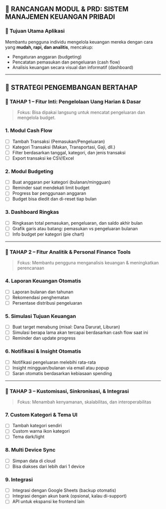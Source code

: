 ## 📘 RANCANGAN MODUL & PRD: SISTEM MANAJEMEN KEUANGAN PRIBADI

### 🎯 Tujuan Utama Aplikasi

Membantu pengguna individu mengelola keuangan mereka dengan cara yang **mudah, rapi, dan analitis**, mencakup:

-   Pengaturan anggaran (budgeting)
-   Pencatatan pemasukan dan pengeluaran (cash flow)
-   Analisis keuangan secara visual dan informatif (dashboard)

---

## 🔁 STRATEGI PENGEMBANGAN BERTAHAP

### 🔹 **TAHAP 1 – Fitur Inti: Pengelolaan Uang Harian & Dasar**

> Fokus: Bisa dipakai langsung untuk mencatat pengeluaran dan mengelola budget.

### 1. **Modul Cash Flow**

-   [ ] Tambah Transaksi (Pemasukan/Pengeluaran)
-   [ ] Kategori Transaksi (Makan, Transportasi, Gaji, dll.)
-   [ ] Filter berdasarkan tanggal, kategori, dan jenis transaksi
-   [ ] Export transaksi ke CSV/Excel

### 2. **Modul Budgeting**

-   [ ] Buat anggaran per kategori (bulanan/mingguan)
-   [ ] Reminder saat mendekati limit budget
-   [ ] Progress bar penggunaan anggaran
-   [ ] Budget bisa diedit dan di-reset tiap bulan

### 3. **Dashboard Ringkas**

-   [ ] Ringkasan total pemasukan, pengeluaran, dan saldo akhir bulan
-   [ ] Grafik garis atau batang: pemasukan vs pengeluaran bulanan
-   [ ] Info budget per kategori (pie chart)

---

### 🔹 **TAHAP 2 – Fitur Analitik & Personal Finance Tools**

> Fokus: Membantu pengguna menganalisis keuangan & meningkatkan perencanaan

### 4. **Laporan Keuangan Otomatis**

-   [ ] Laporan bulanan dan tahunan
-   [ ] Rekomendasi penghematan
-   [ ] Persentase distribusi pengeluaran

### 5. **Simulasi Tujuan Keuangan**

-   [ ] Buat target menabung (misal: Dana Darurat, Liburan)
-   [ ] Simulasi berapa lama akan tercapai berdasarkan cash flow saat ini
-   [ ] Reminder dan update progress

### 6. **Notifikasi & Insight Otomatis**

-   [ ] Notifikasi pengeluaran melebihi rata-rata
-   [ ] Insight mingguan/bulanan via email atau popup
-   [ ] Saran otomatis berdasarkan kebiasaan spending

---

### 🔹 **TAHAP 3 – Kustomisasi, Sinkronisasi, & Integrasi**

> Fokus: Menambah kenyamanan, skalabilitas, dan interoperabilitas

### 7. **Custom Kategori & Tema UI**

-   [ ] Tambah kategori sendiri
-   [ ] Custom warna ikon kategori
-   [ ] Tema dark/light

### 8. **Multi Device Sync**

-   [ ] Simpan data di cloud
-   [ ] Bisa diakses dari lebih dari 1 device

### 9. **Integrasi**

-   [ ] Integrasi dengan Google Sheets (backup otomatis)
-   [ ] Integrasi dengan akun bank (opsional, kalau di-support)
-   [ ] API untuk ekspansi ke frontend lain
